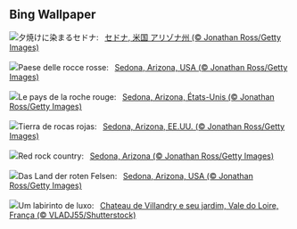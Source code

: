 ## Bing Wallpaper
![](https://www.bing.com/th?id=OHR.SedonaSunset_JA-JP5059075419_UHD.jpg&w=1000)夕焼けに染まるセドナ:&nbsp;&ensp;[セドナ, 米国 アリゾナ州 (© Jonathan Ross/Getty Images)](https://www.bing.com/th?id=OHR.SedonaSunset_JA-JP5059075419_UHD.jpg)
<br><br/>
![](https://www.bing.com/th?id=OHR.SedonaSunset_IT-IT6775743952_UHD.jpg&w=1000)Paese delle rocce rosse:&nbsp;&ensp;[Sedona, Arizona, USA (© Jonathan Ross/Getty Images)](https://www.bing.com/th?id=OHR.SedonaSunset_IT-IT6775743952_UHD.jpg)
<br><br/>
![](https://www.bing.com/th?id=OHR.SedonaSunset_FR-FR0044087630_UHD.jpg&w=1000)Le pays de la roche rouge:&nbsp;&ensp;[Sedona, Arizona, États-Unis (© Jonathan Ross/Getty Images)](https://www.bing.com/th?id=OHR.SedonaSunset_FR-FR0044087630_UHD.jpg)
<br><br/>
![](https://www.bing.com/th?id=OHR.SedonaSunset_ES-ES0895046413_UHD.jpg&w=1000)Tierra de rocas rojas:&nbsp;&ensp;[Sedona, Arizona, EE.UU. (© Jonathan Ross/Getty Images)](https://www.bing.com/th?id=OHR.SedonaSunset_ES-ES0895046413_UHD.jpg)
<br><br/>
![](https://www.bing.com/th?id=OHR.SedonaSunset_EN-GB7297274691_UHD.jpg&w=1000)Red rock country:&nbsp;&ensp;[Sedona, Arizona (© Jonathan Ross/Getty Images)](https://www.bing.com/th?id=OHR.SedonaSunset_EN-GB7297274691_UHD.jpg)
<br><br/>
![](https://www.bing.com/th?id=OHR.SedonaSunset_DE-DE6870001404_UHD.jpg&w=1000)Das Land der roten Felsen:&nbsp;&ensp;[Sedona, Arizona, USA (© Jonathan Ross/Getty Images)](https://www.bing.com/th?id=OHR.SedonaSunset_DE-DE6870001404_UHD.jpg)
<br><br/>
![](https://www.bing.com/th?id=OHR.VillandryGarden_PT-BR8698616986_UHD.jpg&w=1000)Um labirinto de luxo:&nbsp;&ensp;[Chateau de Villandry e seu jardim, Vale do Loire, França (© VLADJ55/Shutterstock)](https://www.bing.com/th?id=OHR.VillandryGarden_PT-BR8698616986_UHD.jpg)
<br><br/>
